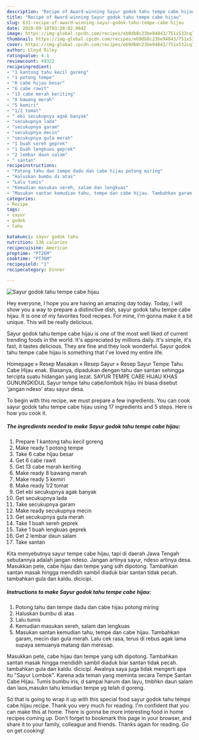 ```yaml
---
description: "Recipe of Award-winning Sayur godok tahu tempe cabe hijau"
title: "Recipe of Award-winning Sayur godok tahu tempe cabe hijau"
slug: 631-recipe-of-award-winning-sayur-godok-tahu-tempe-cabe-hijau
date: 2020-09-18T03:28:02.064Z
image: https://img-global.cpcdn.com/recipes/eb9db8c23be94843/751x532cq70/sayur-godok-tahu-tempe-cabe-hijau-foto-resep-utama.jpg
thumbnail: https://img-global.cpcdn.com/recipes/eb9db8c23be94843/751x532cq70/sayur-godok-tahu-tempe-cabe-hijau-foto-resep-utama.jpg
cover: https://img-global.cpcdn.com/recipes/eb9db8c23be94843/751x532cq70/sayur-godok-tahu-tempe-cabe-hijau-foto-resep-utama.jpg
author: Lloyd Riley
ratingvalue: 4.1
reviewcount: 49322
recipeingredient:
- "1 kantong tahu kecil goreng"
- "1 potong tempe"
- "6 cabe hijau besar"
- "6 cabe rawit"
- "13 cabe merah keriting"
- "8 bawang merah"
- "5 kemiri"
- "1/2 tomat"
- " ebi secukupnya agak banyak"
- "secukupnya lada"
- "secukupnya garam"
- "secukupnya mecin"
- "secukupnya gula merah"
- "1 buah sereh geprek"
- "1 buah lengkuas geprek"
- "2 lembar daun salam"
- " santan"
recipeinstructions:
- "Potong tahu dan tempe dadu dan cabe hijau potong miring"
- "Haluskan bumbu di atas"
- "Lalu tumis"
- "Kemudian masukan sereh, salam dan lengkuas"
- "Masukan santan kemudian tahu, tempe dan cabe hijau. Tambahkan garam, mecin dan gula merah. Lalu cek rasa, terus di rebus agak lama supaya semuanya matang dan meresap."
categories:
- Recipe
tags:
- sayur
- godok
- tahu

katakunci: sayur godok tahu 
nutrition: 138 calories
recipecuisine: American
preptime: "PT26M"
cooktime: "PT36M"
recipeyield: "1"
recipecategory: Dinner

---
```



![Sayur godok tahu tempe cabe hijau](https://img-global.cpcdn.com/recipes/eb9db8c23be94843/751x532cq70/sayur-godok-tahu-tempe-cabe-hijau-foto-resep-utama.jpg)

Hey everyone, I hope you are having an amazing day today. Today, I will show you a way to prepare a distinctive dish, sayur godok tahu tempe cabe hijau. It is one of my favorites food recipes. For mine, I'm gonna make it a bit unique. This will be really delicious.

Sayur godok tahu tempe cabe hijau is one of the most well liked of current trending foods in the world. It's appreciated by millions daily. It's simple, it's fast, it tastes delicious. They are fine and they look wonderful. Sayur godok tahu tempe cabe hijau is something that I've loved my entire life.

Homepage » Resep Masakan » Resep Sayur » Resep Sayur Tempe Tahu Cabe Hijau enak. Biasanya, dipadukan dengan tahu dan santan sehingga tercipta suatu hidangan yang lezat. SAYUR TEMPE CABE HIJAU KHAS GUNUNGKIDUL Sayur tempe tahu cabe/lombok hijau ini biasa disebut &#39;jangan ndeso&#39; atau sayur desa.


To begin with this recipe, we must prepare a few ingredients. You can cook sayur godok tahu tempe cabe hijau using 17 ingredients and 5 steps. Here is how you cook it.

<!--inarticleads1-->

##### The ingredients needed to make Sayur godok tahu tempe cabe hijau:

1. Prepare 1 kantong tahu kecil goreng
1. Make ready 1 potong tempe
1. Take 6 cabe hijau besar
1. Get 6 cabe rawit
1. Get 13 cabe merah keriting
1. Make ready 8 bawang merah
1. Make ready 5 kemiri
1. Make ready 1/2 tomat
1. Get  ebi secukupnya agak banyak
1. Get secukupnya lada
1. Take secukupnya garam
1. Make ready secukupnya mecin
1. Get secukupnya gula merah
1. Take 1 buah sereh geprek
1. Take 1 buah lengkuas geprek
1. Get 2 lembar daun salam
1. Take  santan


Kita menyebutnya sayur tempe cabe hijau, tapi di daerah Jawa Tengah sebutannya adalah jangan ndeso. Jangan artinya sayur, ndeso artinya desa. Masukkan pete, cabe hijau dan tempe yang sdh dipotong. Tambahkan santan masak hingga mendidih sambil diaduk biar santan tidak pecah. tambahkan gula dan kaldu. dicicipi. 

<!--inarticleads2-->

##### Instructions to make Sayur godok tahu tempe cabe hijau:

1. Potong tahu dan tempe dadu dan cabe hijau potong miring
1. Haluskan bumbu di atas
1. Lalu tumis
1. Kemudian masukan sereh, salam dan lengkuas
1. Masukan santan kemudian tahu, tempe dan cabe hijau. Tambahkan garam, mecin dan gula merah. Lalu cek rasa, terus di rebus agak lama supaya semuanya matang dan meresap.


Masukkan pete, cabe hijau dan tempe yang sdh dipotong. Tambahkan santan masak hingga mendidih sambil diaduk biar santan tidak pecah. tambahkan gula dan kaldu. dicicipi. Awalnya saya juga tidak mengerti apa itu &#34;Sayur Lombok&#34;. Karena ada teman yang meminta secara Tempe Santan Cabe Hijau. Tumis bumbu iris, d sampai harum dan layu, tmbhkn daun salam dan laos,masukn tahu kmudian tempe yg telah d goreng. 

So that is going to wrap it up with this special food sayur godok tahu tempe cabe hijau recipe. Thank you very much for reading. I'm confident that you can make this at home. There is gonna be more interesting food in home recipes coming up. Don't forget to bookmark this page in your browser, and share it to your family, colleague and friends. Thanks again for reading. Go on get cooking!
